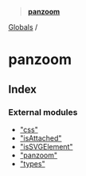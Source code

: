 > **[panzoom](README.md)**

[Globals](globals.md) /

# panzoom

## Index

### External modules

* ["css"](modules/_css_.md)
* ["isAttached"](modules/_isattached_.md)
* ["isSVGElement"](modules/_issvgelement_.md)
* ["panzoom"](modules/_panzoom_.md)
* ["types"](modules/_types_.md)